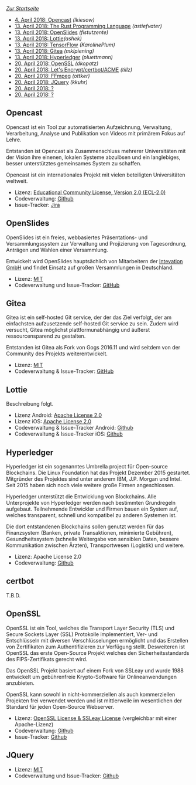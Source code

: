 ---
---

*[Zur Startseite](index.html)*

- [4. April 2018: Opencast](#opencast) *(lkiesow)*
- [13. April 2018: The Rust Programming Language](#Rust) *(astiefvater)*
- [13. April 2018: OpenSlides](#openslides) *(fistutzente)*
- [13. April 2018: Lottie](#lottie)*(ashek)*
- [13. April 2018: TensorFlow](#tensorflow) *(KarolinePlum)*
- [13. April 2018: Gitea](#gitea) *(mklpiening)*
- [13. April 2018: Hyperledger](#hyperledger) *(pluettmann)*
- [20. April 2018: OpenSSL](#openssl) *(dkopatz)*
- [20. April 2018: Let's Encrypt/certbot/ACME](#certbot) *(tillz)*
- [20. April 2018: FFmpeg](http://de.wikipedia.org/wiki/ffmpeg) *(ottker)*
- [20. April 2018: JQuery](#jquery) *(kkuhr)*
- [20. April 2018: ?](#)
- [20. April 2018: ?](#)


Opencast
--------

Opencast ist ein Tool zur automatisierten Aufzeichnung, Verwaltung,
Verarbeitung, Analyse und Publikation von Videos mit primärem Fokus auf Lehre.

Entstanden ist Opencast als Zusammenschluss mehrerer Universitäten mit der
Vision ihre einenen, lokalen Systeme abzulösen und ein langlebiges, besser
unterstütztes gemeinsames System zu schaffen.

Opencast ist ein internationales Projekt mit vielen beteiligten Universitäten
weltweit.

- Lizenz: [Educational Community License, Version 2.0 (ECL-2.0)
  ](https://github.com/opencast/opencast/blob/develop/LICENSE)
- Codeverwaltung: [Github](https://github.com/opencast/opencast)
- Issue-Tracker: [Jira](https://opencast.jira.com/secure/Dashboard.jspa)

OpenSlides
----------

OpenSlides ist ein freies, webbasiertes Präsentations- und Versammlungssystem
zur Verwaltung und Projizierung von Tagesordnung, Anträgen und Wahlen einer
Versammlung.

Entwickelt wird OpenSlides hauptsächlich von Mitarbeitern der [Intevation
GmbH](https://intevation.de) und findet Einsatz auf großen Versammlungen in
Deutschland.

- Lizenz: [MIT](https://github.com/OpenSlides/OpenSlides/blob/master/LICENSE)
- Codeverwaltung und Issue-Tracker:
  [GitHub](https://github.com/OpenSlides/OpenSlides)

Gitea
-----

Gitea ist ein self-hosted Git service, der der das Ziel verfolgt, der am 
einfachsten aufzusetzende self-hosted Git service zu sein. Zudem wird versucht, 
Gitea möglichst plattformunabhängig und äußerst ressourcensparend zu gestalten.

Entstanden ist Gitea als Fork von Gogs 2016.11 und wird seitdem von der 
Community des Projekts weiterentwickelt.


- Lizenz: [MIT](https://github.com/go-gitea/gitea/blob/master/LICENSE)
- Codeverwaltung & Issue-Tracker: [GitHub](https://github.com/go-gitea/gitea)

Lottie
--------

Beschreibung folgt.

- Lizenz Android: [Apache License 2.0](https://github.com/airbnb/lottie-android/blob/master/LICENSE)
- Lizenz iOS: [Apache License 2.0](https://github.com/airbnb/lottie-ios/blob/master/LICENSE)
- Codeverwaltung & Issue-Tracker Android: [Github](https://github.com/airbnb/lottie-android)
- Codeverwaltung & Issue-Tracker iOS: [Github](https://github.com/airbnb/lottie-ios)

Hyperledger
-----------

Hyperledger ist ein sogenanntes Umbrella project für Open-source Blockchains. Die Linux Foundation hat das Projekt Dezember 2015 gestartet. Mitgründer des Projektes sind unter anderem IBM, J.P. Morgan und Intel. Seit 2015 haben sich noch viele weitere große Firmen angeschlossen. 

Hyperledger unterstützt die Entwicklung von Blockchains. Alle Unterprojekte von Hyperledger werden nach bestimmten Grundregeln aufgebaut. Teilnehmende Entwickler und Firmen bauen ein System auf, welches transparent, schnell und kompatibel zu anderen Systemen ist. 

Die dort entstandenen Blockchains sollen genutzt werden für das Finanzsystem (Banken, private Transaktionen, minimierte Gebühren), Gesundheitssystem (schnelle Weitergabe von sensiblen Daten, bessere Kommunikation zwischen Ärzten), Transportwesen (Logistik) und weitere.

- Lizenz: Apache License 2.0
- Codeverwaltung: [Github](https://github.com/hyperledger)

certbot
-----------

T.B.D.


OpenSSL
-----------

OpenSSL ist ein Tool, welches die Transport Layer Security (TLS) und Secure Sockets Layer (SSL) Protokolle implementiert, Ver- und Entschlüsseln mit diversen Verschlüsselungen ermöglicht und das Erstellen von Zertifikaten zum Authentifizieren zur Verfügung stellt. Desweiteren ist OpenSSL das erste Open-Source Projekt welches den Sicherheitsstandards des FIPS-Zertifikats gerecht wird.

Das OpenSSL Projekt basiert auf einem Fork von SSLeay und wurde 1988 entwickelt um gebührenfreie Krypto-Software für Onlineanwendungen anzubieten. 

OpenSSL kann sowohl in nicht-kommerziellen als auch kommerziellen Projekten frei verwendet werden und ist mittlerweile im wesentlichen der Standard für jeden Open-Source Webserver.

- Lizenz: [OpenSSL License & SSLeay License](https://github.com/openssl/openssl/blob/master/LICENSE) (vergleichbar mit einer Apache-Lizenz)
- Codeverwaltung: [Github](https://github.com/openssl/openssl)
- Issue-Tracker: [Github](https://github.com/openssl/openssl/issues)

JQuery
-------

- Lizenz: [MIT](https://github.com/jquery/jquery/blob/master/LICENSE.txt)
- Codeverwaltung und Issue-Tracker: [Github](https://github.com/jquery/jquery)